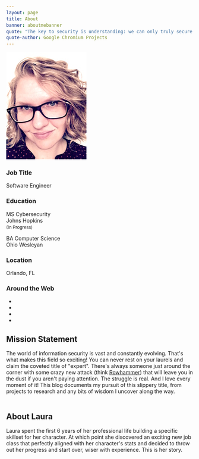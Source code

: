 ```yaml
---
layout: page
title: About
banner: aboutmebanner
quote: "The key to security is understanding: we can only truly secure a system if we fully understand its behaviors with respect to the combination of all possible inputs in all possible states."
quote-author: Google Chromium Projects
---
```


<div class="leftalign text-center">
  <img src="/images/portrait.jpg" alt="Portrait" />
  <div class="aboutme">
    <div class="row">
    	<!--<div class="footer-col col-md-4">-->
            <h3>Job Title</h3>
            <p>Software Engineer</p>
        <!--</div>
    	<div class="footer-col col-md-4">-->
            <h3>Education</h3>
            <p>MS Cybersecurity<br/>Johns Hopkins<br/><small>(In Progress)</small></p>
            <p>BA Computer Science<br/>Ohio Wesleyan</p>
        <!--</div>
        <div class="footer-col col-md-4">-->
            <h3>Location</h3>
            <p>Orlando, FL</p>
        <!--</div>
        <div class="footer-col col-md-4">-->
            <h3>Around the Web</h3>
            <ul class="list-inline">
            	<li>
                    <a href="https://twitter.com/pickl09" class="btn-social btn-outline"><i class="fa fa-fw fa-twitter"></i></a>
                </li>
                <li>
                    <a href="#" class="btn-social btn-outline"><i class="fa fa-fw fa-facebook"></i></a>
                </li>
                <!--<li>
                    <a href="#" class="btn-social btn-outline"><i class="fa fa-fw fa-google-plus"></i></a>
                </li>-->
                <li>
                    <a href="#" class="btn-social btn-outline"><i class="fa fa-fw fa-linkedin"></i></a>
                </li>
                <li>
                  <a href="/contactme" class="btn-social btn-outline"><i class="fa fa-fw fa-envelope"></i></a>
              </li>
            </ul>
        <!--</div>-->
    </div>
   </div>
</div>
<h2>Mission Statement</h2>
The world of information security is vast and constantly evolving. That's what makes this field so exciting! You can never rest on your laurels and claim the coveted title of "expert". There's always someone just around the corner with some crazy new attack (think <a href="http://www.slate.com/articles/technology/bitwise/2015/07/rowhammer_security_exploit_why_a_new_security_attack_is_truly_terrifying.html">Rowhammer</a>) that will leave you in the dust if you aren't paying attention. The struggle is real. And I love every moment of it! This blog documents my pursuit of this slippery title, from projects to research and any bits of wisdom I uncover along the way. 
<br/><br/>
<h2>About Laura</h2>
Laura spent the first 6 years of her professional life building a specific skillset for her character. At which point she discovered an exciting new job class that perfectly aligned with her character's stats and decided to throw out her progress and start over, wiser with experience. This is her story.
<br/> 



